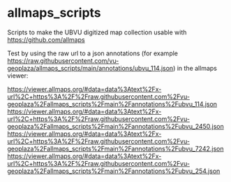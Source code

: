 # allmaps_scripts
Scripts to make the UBVU digitized map collection usable with https://github.com/allmaps

Test by using the raw url to a json annotations (for example https://raw.githubusercontent.com/vu-geoplaza/allmaps_scripts/main/annotations/ubvu_114.json) in the allmaps viewer:

https://viewer.allmaps.org/#data=data%3Atext%2Fx-url%2C+https%3A%2F%2Fraw.githubusercontent.com%2Fvu-geoplaza%2Fallmaps_scripts%2Fmain%2Fannotations%2Fubvu_114.json
https://viewer.allmaps.org/#data=data%3Atext%2Fx-url%2C+https%3A%2F%2Fraw.githubusercontent.com%2Fvu-geoplaza%2Fallmaps_scripts%2Fmain%2Fannotations%2Fubvu_2450.json
https://viewer.allmaps.org/#data=data%3Atext%2Fx-url%2C+https%3A%2F%2Fraw.githubusercontent.com%2Fvu-geoplaza%2Fallmaps_scripts%2Fmain%2Fannotations%2Fubvu_7242.json
https://viewer.allmaps.org/#data=data%3Atext%2Fx-url%2C+https%3A%2F%2Fraw.githubusercontent.com%2Fvu-geoplaza%2Fallmaps_scripts%2Fmain%2Fannotations%2Fubvu_254.json

